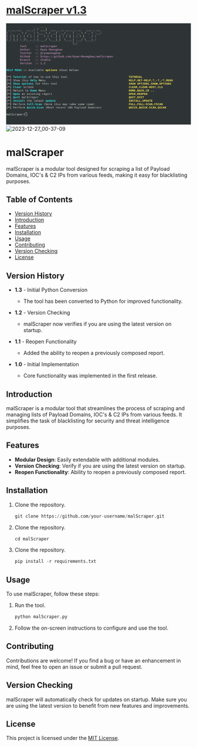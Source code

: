 [malScraper v1.3](https://ryan-monaghan.github.io/malScraper/)
===============

![malScraper Screenshot](https://raw.githubusercontent.com/Ryan-Monaghan/ryanmonaghan.github.io/master/Screenshot%20from%202020-01-23%2014-21-06.png)
![2023-12-27_00-37-09](https://github.com/Ryan-Monaghan/malScraper/assets/8824673/5a2fa461-6b67-4070-8df0-cd8c41901fe6)

# malScraper

malScraper is a modular tool designed for scraping a list of Payload Domains, IOC's & C2 IPs from various feeds, making it easy for blacklisting purposes.

## Table of Contents

- [Version History](#version-history)
- [Introduction](#introduction)
- [Features](#features)
- [Installation](#installation)
- [Usage](#usage)
- [Contributing](#contributing)
- [Version Checking](#version-checking)
- [License](#license)

## Version History

- **1.3** - Initial Python Conversion
  - The tool has been converted to Python for improved functionality.

- **1.2** - Version Checking
  - malScraper now verifies if you are using the latest version on startup.

- **1.1** - Reopen Functionality
  - Added the ability to reopen a previously composed report.

- **1.0** - Initial Implementation
  - Core functionality was implemented in the first release.

## Introduction

malScraper is a modular tool that streamlines the process of scraping and managing lists of Payload Domains, IOC's & C2 IPs from various feeds. It simplifies the task of blacklisting for security and threat intelligence purposes.

## Features

- **Modular Design**: Easily extendable with additional modules.
- **Version Checking**: Verify if you are using the latest version on startup.
- **Reopen Functionality**: Ability to reopen a previously composed report.

## Installation

1. Clone the repository.
   ```python
   git clone https://github.com/your-username/malScraper.git
2. Clone the repository.
   ```python
   cd malScraper
3. Clone the repository.
   ```python
   pip install -r requirements.txt

## Usage
To use malScraper, follow these steps:

1. Run the tool.
   ```python
   python malScraper.py
2. Follow the on-screen instructions to configure and use the tool.

## Contributing
Contributions are welcome! If you find a bug or have an enhancement in mind, feel free to open an issue or submit a pull request.

## Version Checking
malScraper will automatically check for updates on startup. Make sure you are using the latest version to benefit from new features and improvements.

## License
This project is licensed under the [MIT License](https://github.com/Ryan-Monaghan/malScraper/blob/master/LICENSE).
